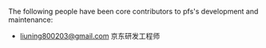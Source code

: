 The following people have been core contributors to pfs's development and maintenance:

- liuning800203@gmail.com 京东研发工程师
